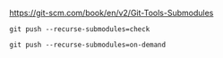 https://git-scm.com/book/en/v2/Git-Tools-Submodules

```
git push --recurse-submodules=check
```

```
git push --recurse-submodules=on-demand
```
